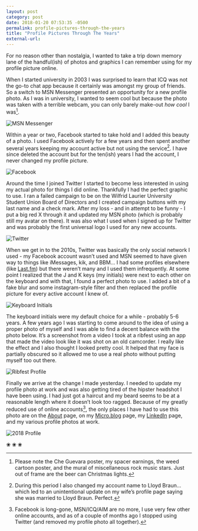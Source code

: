 ```yaml
---
layout: post
category: post
date: 2018-01-20 07:53:35 -0500
permalink: profile-pictures-through-the-years
title: "Profile Pictures Through The Years"
external-url: 
---
```


For no reason other than nostalgia, I wanted to take a trip down memory lane of the handful(ish) of photos and graphics I can remember using for my profile picture online.

When I started university in 2003 I was surprised to learn that ICQ was not the go-to chat app because it certainly was amongst my group of friends. So a switch to MSN Messenger presented an opportunity for a new profile photo. As I was in university, I wanted to seem cool but because the photo was taken with a terrible webcam, you can only barely make-out *how cool* I was[^1-prof].

![MSN Messenger](http://jonkit.ca/cdn/photos/2018-01-20-profile_01.png)

Within a year or two, Facebook started to take hold and I added this beauty of a photo. I used Facebook actively for a few years and then spent another several years keeping my account active but not using the service[^2-prof]. I have since deleted the account but for the ten(ish) years I had the account, I never changed my profile picture. 

![Facebook](http://jonkit.ca/cdn/photos/2018-01-20-profile_02.png)

Around the time I joined Twitter I started to become less interested in using my actual photo for things I did online. Thankfully I had the perfect graphic to use. I ran a failed campaign to be on the Wilfrid Laurier University Student Union Board of Directors and I created campaign buttons with my last name and a check mark. After my loss - and in attempt to be funny - I put a big red X through it and updated my MSN photo (which is probably still my avatar on there). It was also what I used when I signed up for Twitter and was probably the first universal logo I used for any new accounts.

![Twitter](http://jonkit.ca/cdn/photos/2018-01-20-profile_03.png)

When we get in to the 2010s, Twitter was basically the only social network I used - my Facebook account wasn’t used and MSN seemed to have given way to things like iMessages, kik, and BBM... I had some profiles elsewhere (like [Last.fm](https://www.last.fm/user/jonkit)) but there weren’t many and I used them infrequently. At some point I realized that the J and K keys (my initials) were next to each other on the keyboard and with that, I found a perfect photo to use. I added a bit of a fake blur and some instagram-style filter and then replaced the profile picture for every active account I knew of.

![Keyboard Initials](http://jonkit.ca/cdn/photos/2018-01-20-profile_04.png)

The keyboard initials were my default choice for a while - probably 5-6 years. A few years ago I was starting to come around to the idea of using a proper photo of myself and I was able to find a decent balance with the photo below. It’s a screenshot from a video I took at a ribfest using an app that made the video look like it was shot on an old camcorder. I really like the effect and I also thought I looked pretty cool. It helped that my face is partially obscured so it allowed me to use a real photo without putting myself too out there.

![Ribfest Profile](http://jonkit.ca/cdn/photos/2018-01-20-profile_05.png)

Finally we arrive at the change I made yesterday. I needed to update my profile photo at work and was also getting tired of the hipster headshot I have been using. I had just got a haircut and my beard seems to be at a reasonable length where it doesn’t look too ragged. Because of my greatly reduced use of online accounts[^3-prof], the only places I have had to use this photo are on the [About](http://theonlysiteever.com/about) page, on my [Micro.blog](http://micro.blog/jonkit) page, my [LinkedIn](https://www.linkedin.com/in/jon-kit-93982738) page, and my various profile photos at work.

![2018 Profile](http://jonkit.ca/cdn/photos/2018-01-20-profile_06.png)

<p class="separator">&#10048; &#10048; &#10048;</p>

[^1-prof]: Please note the Che Guevara poster, my spacer earnings, the weed cartoon poster, and the mural of miscellaneous rock music stars. Just out of frame are the beer can Christmas lights.

[^2-prof]: During this period I also changed my account name to Lloyd Braun... which led to an unintentional update on my wife’s profile page saying she was married to Lloyd Braun. Perfect.

[^3-prof]: Facebook is long-gone, MSN/ICQ/AIM are no more, I use very few other online accounts, and as of a couple of months ago I stopped using Twitter (and removed my profile photo all together). 
